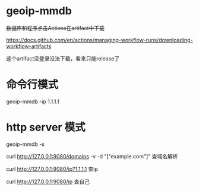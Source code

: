 # geoip-mmdb
~~数据库和程序点击Actions在artifact中下载~~

https://docs.github.com/en/actions/managing-workflow-runs/downloading-workflow-artifacts

这个artifact没登录没法下载，看来只能release了
# 命令行模式

geoip-mmdb -ip 1.1.1.1

# http server 模式  

geoip-mmdb -s  

curl http://127.0.0.1:9080/domains -v -d "[\"example.com\"]" 查域名解析  

curl http://127.0.0.1:9080/ip?1.1.1.1 查ip  

curl http://127.0.0.1:9080/ip  查自己  

